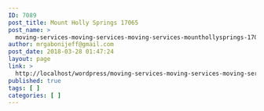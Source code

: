 ```yaml
---
ID: 7089
post_title: Mount Holly Springs 17065
post_name: >
  moving-services-moving-services-moving-services-mounthollysprings-17065
author: mrgabonijeff@gmail.com
post_date: 2018-03-28 01:47:24
layout: page
link: >
  http://localhost/wordpress/moving-services-moving-services-moving-services-mounthollysprings-17065/
published: true
tags: [ ]
categories: [ ]
---
```

